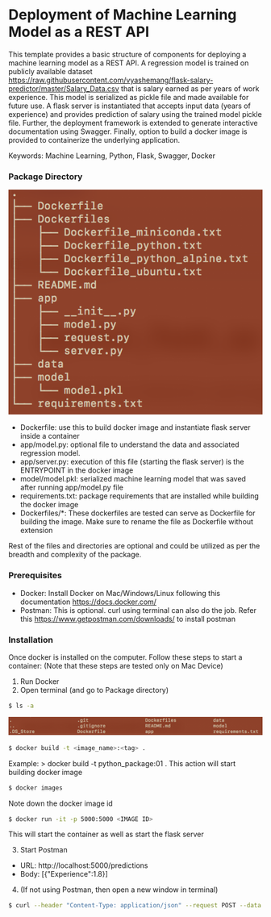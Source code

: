 # Deployment of Machine Learning Model as a REST API

This template provides a basic structure of components for deploying a machine learning model as a REST API. A regression model is trained on publicly available dataset https://raw.githubusercontent.com/vyashemang/flask-salary-predictor/master/Salary_Data.csv that is salary earned as per years of work experience. This model is serialized as pickle file and made available for future use. A flask server is instantiated that accepts input data (years of experience) and provides prediction of salary using the trained model pickle file. Further, the deployment framework is extended to generate interactive documentation using Swagger. Finally, option to build a docker image is provided to containerize the underlying application.

Keywords: Machine Learning, Python, Flask, Swagger, Docker

### Package Directory
![Directory Hierarchy](./data/Directory_Hierarchy.png)

- Dockerfile: use this to build docker image and instantiate flask server inside a container 
- app/model.py: optional file to understand the data and associated regression model. 
- app/server.py: execution of this file (starting the flask server) is the ENTRYPOINT in the docker image
- model/model.pkl: serialized machine learning model that was saved after running app/model.py file
- requirements.txt: package requirements that are installed while building the docker image
- Dockerfiles/*: These dockerfiles are tested can serve as Dockerfile for building the image. Make sure to rename the file as Dockerfile without extension

Rest of the files and directories are optional and could be utilized as per the breadth and complexity of the package.


### Prerequisites

- Docker: Install Docker on Mac/Windows/Linux following this documentation https://docs.docker.com/
- Postman: This is optional. curl using terminal can also do the job. Refer this https://www.getpostman.com/downloads/ to install postman

### Installation

Once docker is installed on the computer. Follow these steps to start a container:
(Note that these steps are tested only on Mac Device)

1. Run Docker
2. Open terminal (and go to Package directory)
```sh
$ ls -a
```
![files in Package folder](./data/package_ls.png)
```sh
$ docker build -t <image_name>:<tag> .
```
Example: > docker build -t python_package:01 .
This action will start building docker image
```sh
$ docker images
```
Note down the docker image id <IMAGE ID>
```sh
$ docker run -it -p 5000:5000 <IMAGE ID> 
```
This will start the container as well as start the flask server

3. Start Postman 
- URL: http://localhost:5000/predictions
- Body: [{"Experience":1.8}] 

4. (If not using Postman, then open a new window in terminal)
```sh
$ curl --header "Content-Type: application/json" --request POST --data '{"exp":1.8}' http://localhost:5000/api
```